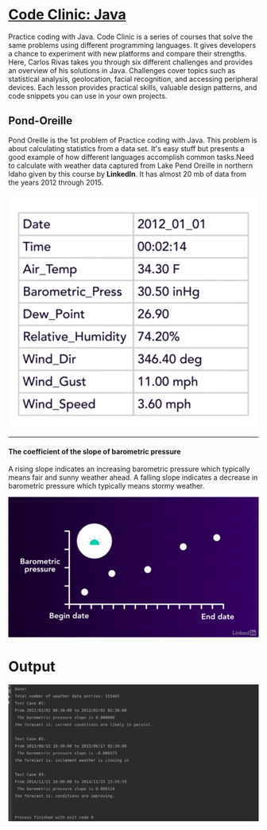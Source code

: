 # [Code Clinic: Java](https://www.linkedin.com/learning/code-clinic-java-2)
Practice coding with Java. Code Clinic is a series of courses that solve the same problems using different programming languages. It gives developers a chance to experiment with new platforms and compare their strengths. Here, Carlos Rivas takes you through six different challenges and provides an overview of his solutions in Java. Challenges cover topics such as statistical analysis, geolocation, facial recognition, and accessing peripheral devices. Each lesson provides practical skills, valuable design patterns, and code snippets you can use in your own projects.
## Pond-Oreille
Pond Oreille is the 1st problem of Practice coding with Java.
This problem is about calculating statistics from a data set. It's easy stuff but presents a good example of how different languages accomplish common tasks.Need to calculate with weather data captured from Lake Pend Oreille in northern Idaho given by this course by <b>LinkedIn</b>. It has almost 20 mb of data from the years 2012 through 2015.

![ Data ](img/data.png "Data for Calculating Biometric Pressure")
***
#### The coefficient of the slope of barometric pressure 
A rising slope indicates an increasing barometric pressure which typically means fair and sunny weather ahead. A falling slope indicates a decrease in barometric pressure which typically means stormy weather.

![barometric pressure](img/slope%20of%20barometric%20pressure.png "Slope of barometric pressure")

# Output
![ output](img/output.png "Output of this Program")
